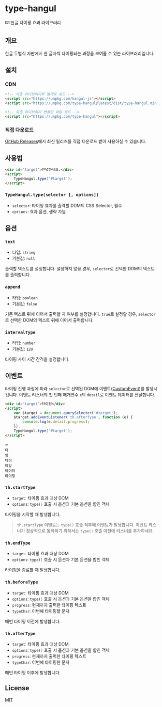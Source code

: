 # type-hangul

⌨️ 한글 타이핑 효과 라이브러리

## 개요

한글 두벌식 자판에서 한 글자씩 타이핑되는 과정을 보여줄 수 있는 라이브러리입니다.

## 설치

### CDN

```html
<!-- 의존 라이브러리와 별개로 로드 -->
<script src="https://unpkg.com/hangul-js"></script>
<script src="https://unpkg.com/type-hangul@latest/dist/type-hangul.min.js"></script>

<!-- 의존 라이브러리 번들한 파일 로드 -->
<script src="https://unpkg.com/type-hangul"></script>
```

### 직접 다운로드

[GitHub Releases](https://github.com/SDuck4/type-hangul/releases)에서 최신 릴리즈를 직접 다운로드 받아 사용하실 수 있습니다.

## 사용법

```html
<div id="target">안녕하세요.</div>
<script>
    TypeHangul.type('#target');
</script>
```

### `TypeHangul.type(selector [, options])`

- `selector`: 타이핑 효과를 출력할 DOM의 CSS Selector, 필수
- `options`: 효과 옵션, 생략 가능

## 옵션

### `text`

- 타입: `string`
- 기본값: `null`

출력할 텍스트를 설정합니다. 설정하지 않을 경우, `selector`로 선택한 DOM의 텍스트를 출력합니다.

### `append`

- 타입: `boolean`
- 기본값: `false`

기존 텍스트 뒤에 이어서 출력할 지 여부를 설정합니다. `true`로 설정할 경우, `selector`로 선택한 DOM의 텍스트 뒤에 이어서 출력합니다.

### `intervalType`

- 타입: `number`
- 기본값: `120`

타이핑 사이 시간 간격을 설정합니다.

## 이벤트

타이핑 진행 과정에 따라 `selector`로 선택된 DOM에 이벤트([CustomEvent](https://developer.mozilla.org/ko/docs/Web/API/CustomEvent))를 발생시킵니다. 이벤트 리스너의 첫 번째 매개변수 `e`의 `detail`로 이벤트 데이터를 전달합니다.

```html
<div id="target">타이핑</div>
<script>
    var $target = document.querySelector('#target');
    $target.addEventListener('th.afterType', function (e) {
        console.log(e.detail.progress);
    });
    TypeHangul.type('#target');
</script>
```
```
ㅌ
타
탕
타이
타잎
타이피
타이핑
```

### `th.startType`

- `target`: 타이핑 효과 대상 DOM
- `options`: `type()` 호출 시 옵션과 기본 옵션을 합친 객체

타이핑을 시작할 때 발생합니다.

> `th.startType` 이벤트는 `type()` 호출 직후에 이벤트가 발생합니다. 이벤트 리스너가 정상적으로 동작하기 위해서는 `type()` 호출 이전에 리스너를 추가하세요.

### `th.endType`

- `target`: 타이핑 효과 대상 DOM
- `options`: `type()` 호출 시 옵션과 기본 옵션을 합친 객체

타이핑을 종료할 때 발생합니다.

### `th.beforeType`

- `target`: 타이핑 효과 대상 DOM
- `options`: `type()` 호출 시 옵션과 기본 옵션을 합친 객체
- `progress`: 현재까지 출력한 타이핑 텍스트
- `typeChar`: 이번에 타이핑할 문자

매번 타이핑 이전에 발생합니다.

### `th.afterType`

- `target`: 타이핑 효과 대상 DOM
- `options`: `type()` 호출 시 옵션과 기본 옵션을 합친 객체
- `progress`: 현재까지 출력한 타이핑 텍스트
- `typeChar`: 이번에 타이핑한 문자

매번 타이핑 이후에 발생합니다.

## License

[MIT](https://github.com/SDuck4/type-hangul/blob/master/LICENSE)
